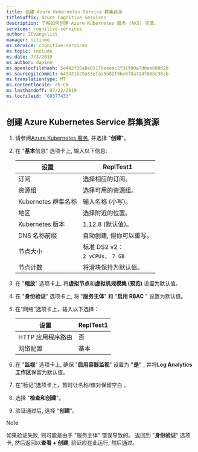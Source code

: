 ```yaml
---
title: 创建 Azure Kubernetes Service 群集资源
titleSuffix: Azure Cognitive Services
description: 了解如何创建 Azure Kubernetes 服务 (AKS) 资源。
services: cognitive-services
author: IEvangelist
manager: nitinme
ms.service: cognitive-services
ms.topic: include
ms.date: 7/3/2019
ms.author: dapine
ms.openlocfilehash: 5e442f38a8e81170eeeac2f31f00a7d0eeb08d2b
ms.sourcegitcommit: b49431b29a53efaa5b82f9be0f8a714f668c38ab
ms.translationtype: MT
ms.contentlocale: zh-CN
ms.lasthandoff: 07/22/2019
ms.locfileid: "68377433"
---
```

## <a name="create-an-azure-kubernetes-service-cluster-resource"></a>创建 Azure Kubernetes Service 群集资源

1. 请参阅[Azure Kubernetes 服务](https://ms.portal.azure.com/#create/microsoft.aks), 并选择 "**创建**"。

1. 在 "**基本**信息" 选项卡上, 输入以下信息:

    |设置|ReplTest1|
    |--|--|
    |订阅|选择相应的订阅。|
    |资源组|选择可用的资源组。|
    |Kubernetes 群集名称|输入名称 (小写)。|
    |地区|选择附近的位置。|
    |Kubernetes 版本|1.12.8 (默认值)。|
    |DNS 名称前缀|自动创建, 但你可以重写。|
    |节点大小|标准 DS2 v2：<br>`2 vCPUs`， `7 GB`|
    |节点计数|将滑块保持为默认值。|

1. 在 "**缩放**" 选项卡上, 将**虚拟节点**和**虚拟机规模集 (预览)** 设置为默认值。
1. 在 "**身份验证**" 选项卡上, 将 "**服务主体**" 和 "**启用 RBAC** " 设置为默认值。
1. 在“网络”选项卡上，输入以下选择： 

    |设置|ReplTest1|
    |--|--|
    |HTTP 应用程序路由|否|
    |网络配置|基本|

1. 在 "**监视**" 选项卡上, 确保 "**启用容器监视**" 设置为 **"是"** , 并将**Log Analytics 工作区**保留为默认值。
1. 在“标记”选项卡上，暂时让名称/值对保留空白  。
1. 选择 "**检查和创建**"。
1. 验证通过后, 选择 "**创建**"。

> [!NOTE]
> 如果验证失败, 则可能是由于 "服务主体" 错误导致的。 返回到 "**身份验证**" 选项卡, 然后返回以**查看 + 创建**, 验证应在此运行, 然后通过。
